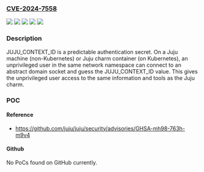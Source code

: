 ### [CVE-2024-7558](https://cve.mitre.org/cgi-bin/cvename.cgi?name=CVE-2024-7558)
![](https://img.shields.io/static/v1?label=Product&message=Juju&color=blue)
![](https://img.shields.io/static/v1?label=Version&message=3.5%3C%203.5.4%20&color=brighgreen)
![](https://img.shields.io/static/v1?label=Vulnerability&message=CWE-1391%3A%20Use%20of%20Weak%20Credentials&color=brighgreen)
![](https://img.shields.io/static/v1?label=Vulnerability&message=CWE-337%3A%20Predictable%20Seed%20in%20Pseudo-Random%20Number%20Generator%20(PRNG)&color=brighgreen)
![](https://img.shields.io/static/v1?label=Vulnerability&message=CWE-340%3A%20Generation%20of%20Predictable%20Numbers%20or%20Identifiers&color=brighgreen)

### Description

JUJU_CONTEXT_ID is a predictable authentication secret. On a Juju machine (non-Kubernetes) or Juju charm container (on Kubernetes), an unprivileged user in the same network namespace can connect to an abstract domain socket and guess the JUJU_CONTEXT_ID value. This gives the unprivileged user access to the same information and tools as the Juju charm.

### POC

#### Reference
- https://github.com/juju/juju/security/advisories/GHSA-mh98-763h-m9v4

#### Github
No PoCs found on GitHub currently.

